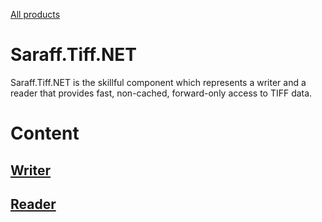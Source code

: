 [All products](../)
# Saraff.Tiff.NET
Saraff.Tiff.NET is the skillful component which represents a writer and a reader that provides fast, non-cached, forward-only access to TIFF data.
# Content
## [Writer](./writer.md)
## [Reader](./reader.md)
